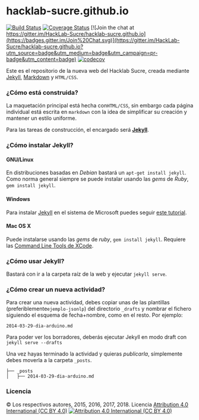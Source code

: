 # hacklab-sucre.github.io
[![Build Status](https://travis-ci.org/HackLab-Sucre/hacklab-sucre.github.io.svg?branch=master)](https://travis-ci.org/HackLab-Sucre/hacklab-sucre.github.io)
[![Coverage Status](https://coveralls.io/repos/github/HackLab-Sucre/hacklab-sucre.github.io/badge.svg?branch=master)](https://coveralls.io/github/HackLab-Sucre/hacklab-sucre.github.io?branch=master)
[![Join the chat at https://gitter.im/HackLab-Sucre/hacklab-sucre.github.io](https://badges.gitter.im/Join%20Chat.svg)](https://gitter.im/HackLab-Sucre/hacklab-sucre.github.io?utm_source=badge&utm_medium=badge&utm_campaign=pr-badge&utm_content=badge)
[![codecov](https://codecov.io/gh/HackLab-Sucre/hacklab-sucre.github.io/branch/master/graph/badge.svg)](https://codecov.io/gh/HackLab-Sucre/hacklab-sucre.github.io)


Este es el repositorio de la nueva web del Hacklab Sucre, creada mediante [Jekyll][1], [Markdown][2] y `HTML/CSS`.
### ¿Cómo está construida?

La maquetación principal está hecha con`HTML/CSS`, sin embargo cada página individual está escrita en `markdown` con la idea de simplificar su creación y mantener un estilo uniforme.

Para las tareas de construcción, el encargado será **[Jekyll][1]**.

### ¿Cómo instalar Jekyll?

#### GNU/Linux

En distribuciones basadas en _Debian_ bastará un `apt-get install jekyll`. Como norma general siempre se puede instalar usando las _gems_ de _Ruby_, `gem install jekyll`.

#### Windows

Para instalar [Jekyll][1] en el sistema de Microsoft puedes seguir [este tutorial][3].

#### Mac OS X

Puede instalarse usando las _gems_ de _ruby_, `gem install jekyll`. Requiere las [Command Line Tools de XCode][4].

### ¿Cómo usar Jekyll?

Bastará con ir a la carpeta raíz de la web y ejecutar `jekyll serve`.

### ¿Cómo crear un nueva actividad?

Para crear una nueva actividad, debes copiar unas de las plantillas (preferiblemente`ejemplo-jsonlp`) del directorio `_drafts` y nombrar el fichero siguiendo el esquema de fecha+nombre, como en el resto. Por ejemplo:

```
2014-03-29-dia-arduino.md
```

Para poder ver los borradores, deberás ejecutar Jekyll en modo draft con `jekyll serve --drafts`

Una vez hayas terminado la actividad y quieras _publicarla_, símplemente debes moverla a la carpeta `_posts`.

```
├── _posts
│   ├── 2014-03-29-dia-arduino.md
```

### Licencia

© Los respectivos autores, 2015, 2016, 2017, 2018.
Licencia [Attribution 4.0 International (CC BY 4.0)][5]
[![Attribution 4.0 International (CC BY 4.0)](http://i.creativecommons.org/l/by/4.0/88x31.png "Attribution 4.0 International (CC BY 4.0)")][5]


[1]: http://jekyllrb.com
[2]: http://es.wikipedia.org/wiki/Markdown
[3]: http://jekyll-windows.juthilo.com
[4]: http://railsapps.github.io/xcode-command-line-tools.html
[5]: http://creativecommons.org/licenses/by/4.0/
